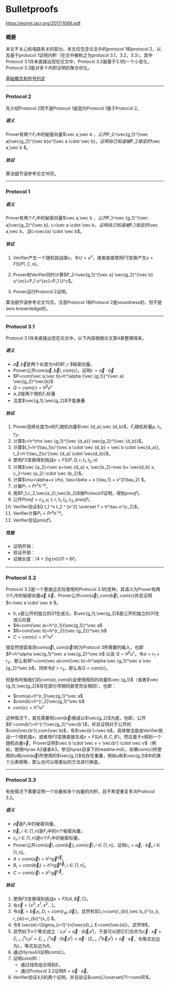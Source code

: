 # Bulletproofs

https://eprint.iacr.org/2017/1066.pdf


### 概要

本文不关心和电路有关的部分。本文仅包含论文中的protocol 1和protocol 2，以及基于protocol 1证明内积（在文中被称之为protocol 3.1，3.2，3.3）。其中Protocol 3.1并未直接出现在论文中，Protocol 3.2是基于3.1的一个小变化，Protocol 3.3是对多个内积证明的聚合优化。

[基础概念和符号约定](../ecc/readme.md)

-------

### Protocol 2

先介绍Protocol 2而不是Protocol 1是因为Protocol 1基于Protocol 2。

##### 语义

Prover有两个$F_r$中的秘密向量$\vec a,\vec b $，公开$P_2=\vec{g_1}^{\vec a}\vec{g_2}^{\vec b}u^{\vec a \cdot \vec b}$，证明自己知道被$P_2$锁定的$\vec a,\vec b $。

##### 协议

算法细节请参考论文16页。

-------

### Protocol 1

##### 语义

Prover有两个$F_r$中的秘密向量$\vec a,\vec b $，公开$P_1=\vec {g_1}^{\vec a}\vec{g_2}^{\vec b}, c=\vec a \cdot \vec b$，证明自己知道被$P_1$锁定的$\vec a,\vec b$，且$c=\vec{a} \cdot \vec b$。

##### 协议

1. Verifier产生一个随机挑战值$x$，令$U=u^x$，或者直接使用$FS$变换产生$x=FS(P1,C,n)$。

2. Prover和Verifier同时计算$P_2=\vec{g_1}^{\vec a} \vec{g_2}^{\vec b} u^{xc}=P_1 u^{xc}=P_1 U^c$。
3. Prover运行Protocol 2证明。

算法细节请参考论文15页。注意Protocol 1和Protocol 2是soundness的，但不是zero knownledge的。

------

### Protocol 3.1

Protocol 3.1并未直接出现在论文中，以下内容根据论文第4章整理得来。

##### 语义

- $\vec a, \vec b$是两个长度为$n$的$F_r $秘密向量。
- Prover公开$com(\vec a,\vec b), com(c)$，证明$c=\vec a \cdot \vec b$
- $P=com(\vec a,\vec b)=h^\alpha {\vec {g_1}}^{\vec a} \vec{g_2}^\vec{b}$
- $Q=com(c)=h^\beta u^c$
- $\alpha, \beta$是两个随机$F_r$标量
- 注意$\vec{g_1},\vec{g_2}$不能重叠

##### 协议

1. Prover选择长度为$n$的$F_r$随机向量$\vec {d_a},\vec {d_b}$，$F_r$随机标量$\rho,\tau_1,\tau_2$。
2. 计算$r=h^\rho \vec {g_1}^{\vec {d_a}} \vec{g_2}^{\vec {d_b}}$。
3. 计算$t_1=h^{\tau_1}u^{\vec a \cdot \vec {d_b} + \vec b \cdot \vec{d_a}}, t_2=h^{\tau_2}u^{\vec {d_a} \cdot \vec{d_b}}$。
4. 使用$FS$变换得到挑战$x=FS(P,Q,r,t_1,t_2,n)$
5. 计算$\vec {a_2}=\vec a+\vec {d_a} x, \vec{b_2}=\vec b+ \vec{d_b} x, c_2=\vec {a_2} \cdot \vec {b_2}$。
6. 计算$\mu=\alpha+x \rho, \tau=\beta + x {\tau_1} + x^2{\tau_2} $。
7. 计算$P_1=Pr^xh^{-\mu}$。
8. 用$P_1,c_2,\vec{a_2},\vec{b_2}$做Protocol1证明，得到$proof1$。
9. 公开$Proof=c_2,\mu,\tau,r,t_1,t_2,c_2,proof1$。
10. Verifier验证$Q t_1 ^x t_2 ^ {x^2} \overset ? = h^\tau u^{c_2}$。
11. Verifier计算$P_1=P r^xh^{-\mu}$。
12. Verifier验证$proof1$。

##### 性能

- 证明开销：
- 验证开销：
- 证据长度：$(4+2\lg(n))G1+6F_r$

----------

### Protocol 3.2

Protocol 3.2是一个更接近实际使用的Protocol 3.1的变种。其语义为Prover有两个$F_r$中的秘密向量$\vec a,\vec b$，Prover公开$com(\vec{a}),com(\vec b),com(c)$并且证明$c=\vec a \cdot \vec b $。

- $h,u$是公开的独立的$G1$生成元，$\vec{g_1},\vec{g_2}$是公开的独立的$G1$生成元向量
- $A=com(\vec a)=h^{r_1}{\vec{g_1}}^\vec a$
- $B=com(\vec b)=h^{r_2}{\vec {g_2}}^\vec b$
- $C=com(c)=h^{r_3}u^c$

很显然很容易将$com(\vec a),com(\vec b)$转为Protocol 3所需要的输入，也即$P=h^\alpha \vec{g_1}^\vec a \vec{g_2}^\vec b$ 以及 $Q=h^\beta u^c$。令$\alpha=r_1+r_2$，那么有$P=com(\vec a)com(\vec b)=h^\alpha \vec {g_1}^\vec a \vec {g_2}^\vec b$，同样令$\beta=r_3$，那么有$Q=com(c)$。

但是有时候我们的$com(a), com(b)$会使用相同的向量$\vec {g_1}$（或者$\vec {g_1},\vec{g_2}$存在部分项相同甚至完全相同），也即：

- $com(a)=h^{r_1}\vec{g_1}^\vec a$
- $com(b)=h^{r_2}\vec{g_1}^\vec b$
- $com(c)=h^{r_3}u^c$

这种情况下，首先需要把$com(\vec b)$换成以$\vec{g_2}$为底，也即，公开$B'=com(b')=h^{r'}\vec{g_2}^\vec{b'}$，并且证明对于公开的$com(\vec{b'}),com(\vec b)$，有$\vec{b'}=\vec b$。具体做法是由Verifier挑战一个随机值$x$，或者用$FS$变换直接生成$x=FS(A,B,C,B')$。然后基于$x$得到一个随机向量$\vec v$，Prover证明$\vec b \cdot \vec v = \vec{b'} \cdot \vec v$（例如，使用Hyrax A2或者A3，参见hyrax目录下的readme.md）。如果$com(c)$所使用的$u$和$com(\vec a)$所使用的$\vec{g_1}$也存在重叠，例如$u$和$\vec{g_1}$中的某个元素相等，那么也可以用类似的方法进行换底。

--------

### Protocol 3.3

有些情况下需要证明一个向量和多个向量的内积，且不希望重复多次Protocol 3.2。

##### 语义

- $\vec{a}$是$F_r$中的秘密向量。
- $\vec{b}_i, i\in [1,n]$是$F_r$中的n个秘密向量。
- $c_i, i\in[1,n]$是n个$F_r$中的秘密标量。
- Prover公开$com(\vec{a}),com(\vec{b}_i), com(\vec c),i\in[1,n]$，证明$c_i=\vec{a}_i \cdot \vec{b}_i,i\in[1,n]$。
- $A=com(\vec{a})=h^{r_{a}}\vec{g}^{\vec{a}}$。
- $B_i=com(\vec{b}_i)=h^{r_{bi}}\vec{g}^{\vec{b}_i}, i\in[1,n]$。
- $C=com(\vec c)=h^{r_c }\vec g^{\vec c}$。

##### 协议

1. 使用$FS$变换得到挑战$x=FS(A,\vec B,C)$。
2. 令$\vec x=\{x^0,x^1,x^2...\}$。
3. 令$\vec{d}_i=\vec{b}_ix_i, D_i=com(r_{di},\vec d_i)$，显然有$D_i=com(r_{bi},\vec b_i)^{x_i}, r_{di}=r_{bi}^{x_i} $。
5. 令$ \vec{e}=\Sigma_{i=1}^{n}\vec{d}_i, E=com(\vec{e})$，显然有$$。
5. 显然如下$n$个等式成立：$c_ix^i=\vec{a}\cdot (\vec{b}_ix^i)$，于是可以把它们合并为$\vec c \cdot \vec x=\Sigma_{i=1}^{n}c_ix^i=\Sigma_{i=1}^{n}\vec{a}\cdot(\vec{b}_ix^i)=\vec{a}\cdot (\Sigma_{i=1}^{n}\vec{b}_ix^i)=\vec{a}\cdot \vec{e}$，令等式左边为$L$，等式右边为$R$。
6. 通过HyraxA3证明$com(L)$。
7. 证明com(R)：
   - 通过线性组合得到$E$。
   - 通过Protocol 3.2证明$R=\vec{a}\cdot \vec{e}$。
8. Verifier验证4,5的两个证明，并且验证$com(L)\overset{?}=com(R)$。



